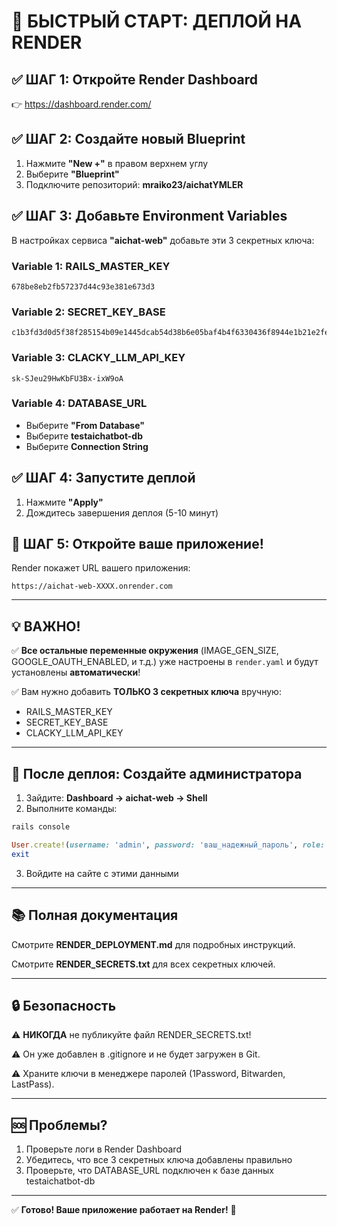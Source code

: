 # 🚀 БЫСТРЫЙ СТАРТ: ДЕПЛОЙ НА RENDER

## ✅ ШАГ 1: Откройте Render Dashboard

👉 https://dashboard.render.com/

## ✅ ШАГ 2: Создайте новый Blueprint

1. Нажмите **"New +"** в правом верхнем углу
2. Выберите **"Blueprint"**
3. Подключите репозиторий: **mraiko23/aichatYMLER**

## ✅ ШАГ 3: Добавьте Environment Variables

В настройках сервиса **"aichat-web"** добавьте эти 3 секретных ключа:

### Variable 1: RAILS_MASTER_KEY
```
678be8eb2fb57237d44c93e381e673d3
```

### Variable 2: SECRET_KEY_BASE
```
c1b3fd3d0d5f38f285154b09e1445dcab54d38b6e05baf4b4f6330436f8944e1b21e2fea73fd5ea86e0b7499773eef92a5cb4a042e80409624c0806d7d64e90a
```

### Variable 3: CLACKY_LLM_API_KEY
```
sk-SJeu29HwKbFU3Bx-ixW9oA
```

### Variable 4: DATABASE_URL
- Выберите **"From Database"**
- Выберите **testaichatbot-db**
- Выберите **Connection String**

## ✅ ШАГ 4: Запустите деплой

1. Нажмите **"Apply"**
2. Дождитесь завершения деплоя (5-10 минут)

## 🎉 ШАГ 5: Откройте ваше приложение!

Render покажет URL вашего приложения:
```
https://aichat-web-XXXX.onrender.com
```

---

## 💡 ВАЖНО!

✅ **Все остальные переменные окружения** (IMAGE_GEN_SIZE, GOOGLE_OAUTH_ENABLED, и т.д.) 
   уже настроены в `render.yaml` и будут установлены **автоматически**!

✅ Вам нужно добавить **ТОЛЬКО 3 секретных ключа** вручную:
   - RAILS_MASTER_KEY
   - SECRET_KEY_BASE
   - CLACKY_LLM_API_KEY

---

## 👤 После деплоя: Создайте администратора

1. Зайдите: **Dashboard → aichat-web → Shell**
2. Выполните команды:

```bash
rails console
```

```ruby
User.create!(username: 'admin', password: 'ваш_надежный_пароль', role: 'admin')
exit
```

3. Войдите на сайте с этими данными

---

## 📚 Полная документация

Смотрите **RENDER_DEPLOYMENT.md** для подробных инструкций.

Смотрите **RENDER_SECRETS.txt** для всех секретных ключей.

---

## 🔒 Безопасность

⚠️ **НИКОГДА** не публикуйте файл RENDER_SECRETS.txt!

⚠️ Он уже добавлен в .gitignore и не будет загружен в Git.

⚠️ Храните ключи в менеджере паролей (1Password, Bitwarden, LastPass).

---

## 🆘 Проблемы?

1. Проверьте логи в Render Dashboard
2. Убедитесь, что все 3 секретных ключа добавлены правильно
3. Проверьте, что DATABASE_URL подключен к базе данных testaichatbot-db

---

✅ **Готово! Ваше приложение работает на Render!** 🎉
